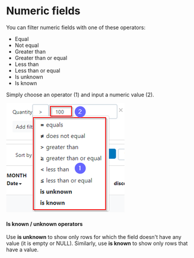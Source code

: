 # Numeric fields

You can filter numeric fields with one of these operators:

* Equal
* Not equal
* Greater than
* Greater than or equal
* Less than
* Less than or equal
* Is unknown
* Is known

Simply choose an operator \(1\) and input a numeric value \(2\).

![](../../.gitbook/assets/image%20%285%29.png)

#### Is known / unknown operators

Use **is unknown** to show only rows for which the field doesn't have any value \(it is empty or NULL\). Similarly, use **is known** to show only rows that have a value.

